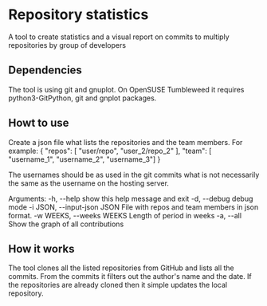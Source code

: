 # Repository statistics
A tool to create statistics and a visual report on commits to multiply repositories by group of developers

## Dependencies
The tool is using git and gnuplot. On OpenSUSE Tumbleweed it requires python3-GitPython, git and gnplot packages.

## Howt to use
Create a json file what lists the repositories and the team members.
For example:
    {
        "repos": [ "user/repo",
                   "user_2/repo_2" ],
        "team": [ "username_1",
                  "username_2",
                  "username_3"]
    }

The usernames should be as used in the git commits what is not necessarily the same as the username on the hosting server.

Arguments:
  -h, --help            show this help message and exit
  -d, --debug           debug mode
  -i JSON, --input-json JSON
                        File with repos and team members in json format.
  -w WEEKS, --weeks WEEKS
                        Length of period in weeks
  -a, --all             Show the graph of all contributions


## How it works
The tool clones all the listed repositories from GitHub and lists all the commits. From the commits it filters out the author's name and the date.
If the repositories are already cloned then it simple updates the local repository.
